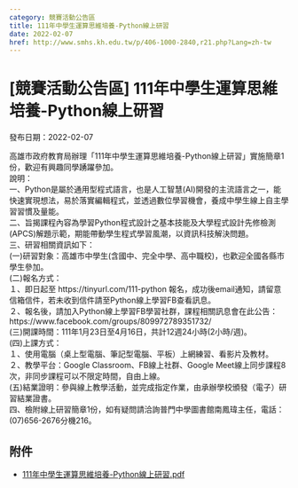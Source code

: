```yaml
---
category: 競賽活動公告區
title: 111年中學生運算思維培養-Python線上研習
date: 2022-02-07
href: http://www.smhs.kh.edu.tw/p/406-1000-2840,r21.php?Lang=zh-tw
---
```


# [競賽活動公告區] 111年中學生運算思維培養-Python線上研習

發布日期：2022-02-07

<div><div></div><div>高雄市政府教育局辦理「111年中學生運算思維培養-Python線上研習」實施簡章1份，歡迎有興趣同學踴躍參加。<br> 說明：<br> 一、Python是屬於通用型程式語言，也是人工智慧(AI)開發的主流語言之一，能快速實現想法，易於落實編輯程式，並透過數位學習機會，養成中學生線上自主學習習慣及量能。<br> 二、旨揭課程內容為學習Python程式設計之基本技能及大學程式設計先修檢測(APCS)解題示範，期能帶動學生程式學習風潮，以資訊科技解決問題。<br> 三、研習相關資訊如下：<br> (一)研習對象：高雄市中學生(含國中、完全中學、高中職校)，也歡迎全國各縣市學生參加。<br> (二)報名方式：<br> １、即日起至 https://tinyurl.com/111-python 報名，成功後email通知，請留意信箱信件，若未收到信件請至Python線上學習FB查看訊息。<br> ２、報名後，請加入Python線上學習FB學習社群，課程相關訊息會在此公告：https://www.facebook.com/groups/809972789351732/<br> (三)開課時間：111年1月23日至4月16日，共計12週24小時(2小時/週)。<br> (四)上課方式：<br> １、使用電腦（桌上型電腦、筆記型電腦、平板）上網練習、看影片及教材。<br> ２、教學平台：Google Classroom、FB線上社群、Google Meet線上同步課程8次，非同步課程可以不限定時間，自由上線。<br> (五)結業證明：參與線上教學活動，並完成指定作業，由承辦學校頒發（電子）研習結業證書。<br> 四、檢附線上研習簡章1份，如有疑問請洽詢普門中學圖書館南鳳瑋主任，電話：(07)656-2676分機216。</div></div>

## 附件

- [111年中學生運算思維培養-Python線上研習.pdf](https://www.smhs.kh.edu.tw/var/file/0/1000/attach/27/pta_2534_4706797_98081.pdf)

